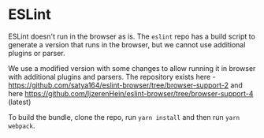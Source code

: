 ESLint
======

ESLint doesn't run in the browser as is. The `eslint` repo has a build script to generate a version that runs in the browser, but we cannot use additional plugins or parser.

We use a modified version with some changes to allow running it in browser with additional plugins and parsers. The repository exists here - https://github.com/satya164/eslint-browser/tree/browser-support-2 and here https://github.com/IjzerenHein/eslint-browser/tree/browser-support-4 (latest)

To build the bundle, clone the repo, run `yarn install` and then run `yarn webpack`.
